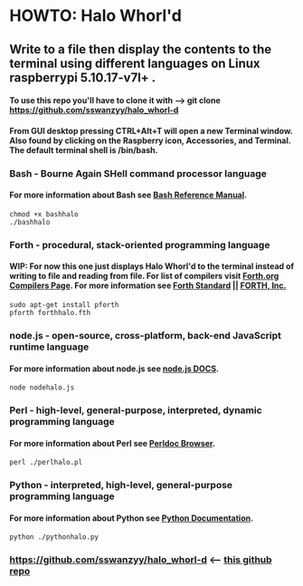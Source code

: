 # HOWTO: Halo Whorl'd
## Write to a file then display the contents to the terminal using different languages on Linux raspberrypi 5.10.17-v7l+ .

#### To use this repo you'll have to clone it with --> git clone https://github.com/sswanzyy/halo_whorl-d
 
#### From GUI desktop pressing CTRL+Alt+T will open a new Terminal window. Also found by clicking on the Raspberry icon, Accessories, and Terminal. The default terminal shell is /bin/bash.

### Bash - Bourne Again SHell command processor language 
#### For more information about Bash see [Bash Reference Manual](https://www.gnu.org/software/bash/manual/bash.html).
	chmod +x bashhalo
	./bashhalo

### Forth - procedural, stack-oriented programming language
#### WIP: For now this one just displays Halo Whorl'd to the terminal instead of writing to file and reading from file. For list of compilers visit [Forth.org Compilers Page](http://www.forth.org/compilers.html). For more information see [Forth Standard](https://forth-standard.org/) || [FORTH, Inc.](https://www.forth.com/starting-forth/) 
	sudo apt-get install pforth
	pforth forthhalo.fth

### node.js - open-source, cross-platform, back-end JavaScript runtime language 
#### For more information about node.js see [node.js DOCS](https://nodejs.org/en/docs/).
	node nodehalo.js 

### Perl - high-level, general-purpose, interpreted, dynamic programming language
#### For more information about Perl see [Perldoc Browser](https://perldoc.perl.org/).
	perl ./perlhalo.pl 

### Python - interpreted, high-level, general-purpose programming language
#### For more information about Python see [Python Documentation](https://www.python.org/doc/).
	python ./pythonhalo.py

### https://github.com/sswanzyy/halo_whorl-d <-- [this github repo](https://github.com/sswanzyy/halo_whorl-d)
